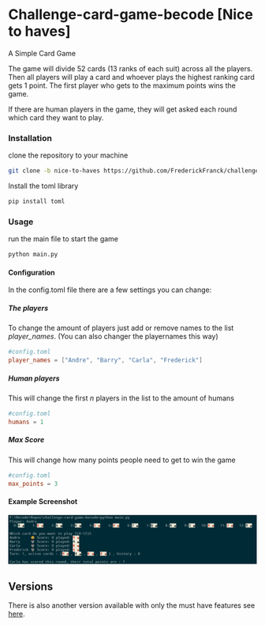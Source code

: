 # Challenge-card-game-becode [Nice to haves]
A Simple Card Game

The game will divide 52 cards (13 ranks of each suit) across all the players. Then all players will play a card and whoever plays the highest ranking card gets 1 point. The first player who gets to the maximum points wins the game.

If there are human players in the game, they will get asked each round which card they want to play.

### Installation
clone the repository to your machine
```bash
git clone -b nice-to-haves https://github.com/FrederickFranck/challenge-card-game-becode.git
```
Install the toml library
```bash
pip install toml
```

### Usage
run the main file to start the game
```bash
python main.py
```

#### Configuration
In the config.toml file there are a few settings you can change:

##### The players 
To change the amount of players just add or remove names to the list *player_names*. (You can also changer the playernames this way)
```toml
#config.toml
player_names = ["Andre", "Barry", "Carla", "Frederick"]
```

##### Human players
This will change the first *n* players in the list to the amount of humans 

```toml
#config.toml
humans = 1
```

##### Max Score
This will change how many points people need to get to win the game
```toml
#config.toml
max_points = 3
```

#### Example Screenshot

![Example](./docs/images/example_2.png)


## Versions
There is also another version available with only the must have features see [here](https://github.com/FrederickFranck/challenge-card-game-becode/tree/must-haves#challenge-card-game-becode-must-haves).